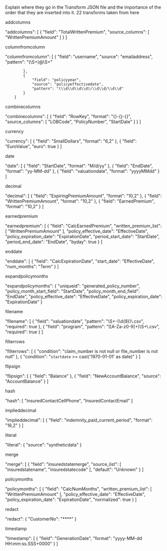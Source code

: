 Explain where they go in the Transform JSON file and the importance of the order that they are inserted into it.
22 transforms taken from here

addcolumns

"addcolumns": [
            {
                "field": "TotalWrittenPremium",
                "source_columns": [ "WrittenPremiumAmount" ]
            }
        ]



columnfromcolumn

"columnfromcolumn": [
            {
                "field": "username",
                "source": "emailaddress",
                "pattern": "(\\S+)@\\S+"

            },
            {
                "field": "policyyear",
                "source": "policyeffectivedate",
                "pattern": "(\\d\\d\\d\\d)/\\d\\d/\\d\\d"
            }
        ]

combinecolumns

"combinecolumns": [
            {
                "field": "RowKey",
                "format": "{}-{}-{}",
                "source_columns": [ "LOBCode", "PolicyNumber", "StartDate" ]
            }
        ]



currency

"currency": [
            {
                "field": "SmallDollars",
                "format": "6,2"
            },
            {
                "field": "EuroValue",
                "euro": true
            }
        ]



date

"date": [
               {
                "field": "StartDate",
                "format": "M/d/yy"
            },
            {
                "field": "EndDate",
                "format": "yy-MM-dd"
            },
            {
                "field": "valuationdate",
                "format": "yyyyMMdd"
            }
        ]



decimal

"decimal": [
            {
                "field": "ExpiringPremiumAmount",
                "format": "10,2"
            },
            {
                "field": "WrittenPremiumAmount",
                "format": "10,2"
            },
            {
                "field": "EarnedPremium",
                "format": "10,2"
            }
        ]



earnedpremium

"earnedpremium": [
            {
                "field": "CalcEarnedPremium",
                "written_premium_list": [
                    "WrittenPremiumAmount"
                ],
                "policy_effective_date": "EffectiveDate",
                "policy_expiration_date": "ExpirationDate",
                "period_start_date": "StartDate",
                "period_end_date": "EndDate",
                "byday": true
            }
        ]



enddate

"enddate": [
            {
                "field": "CalcExpirationDate",
                "start_date": "EffectiveDate",
                "num_months": "Term"
            }
        ]



expandpolicymonths

"expandpolicymonths": {
            "uniqueid": "generated_policy_number",
            "policy_month_start_field": "StartDate",
            "policy_month_end_field": "EndDate",
            "policy_effective_date": "EffectiveDate",
            "policy_expiration_date": "ExpirationDate"
        }



filename

"filename": [
            {
                "field": "valuationdate",
                "pattern": "\\S+-(\\d{8})\\.csv",
                "required": true
            },
            {
                "field": "program",
                "pattern": "([A-Za-z0-9]+)\\S+\\.csv",
                "required": true
            }
        ]



filterrows

"filterrows": [
            {
                "condition": "claim_number is not null or file_number is not null"
            },
            {
                "condition": "`startdate` >= cast('1970-01-01' as date)"
            }
        ]        



flipsign

"flipsign": [
            {
                "field": "Balance"
            },
            {
                "field": "NewAccountBalance",
                "source": "AccountBalance"
            }
        ]



hash

"hash": [
            "InsuredContactCellPhone",
            "InsuredContactEmail"
        ]



implieddecimal

"implieddecimal": [
            {
                "field": "indemnity_paid_current_period",
                "format": "16,2"
            }
        ]



literal

"literal": {
            "source": "syntheticdata"
        }



merge

"merge": [
            {
                "field": "insuredstatemerge",
                "source_list": [
                    "insuredstatename", "insuredstatecode"
                ],
                "default": "Unknown"
            }
        ]



policymonths

"policymonths": [
            {
                "field": "CalcNumMonths",
                "written_premium_list": [
                    "WrittenPremiumAmount"
                ],
                "policy_effective_date": "EffectiveDate",
                "policy_expiration_date": "ExpirationDate",
                "normalized": true
            }
        ]



redact

"redact": {
            "CustomerNo": "****"
        }



timestamp

"timestamp": [
            {
                "field": "GenerationDate",
                "format": "yyyy-MM-dd HH:mm:ss.SSS+0000"
            }
        ]



